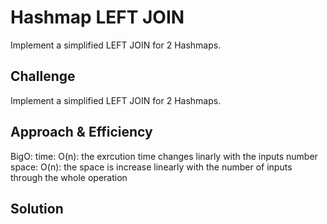 # Hashmap LEFT JOIN
<!-- Short summary or background information -->
Implement a simplified LEFT JOIN for 2 Hashmaps.
## Challenge
<!-- Description of the challenge -->
Implement a simplified LEFT JOIN for 2 Hashmaps.
## Approach & Efficiency
<!-- What approach did you take? Why? What is the Big O space/time for this approach? -->
BigO:
    time: O(n): the exrcution time changes linarly with the inputs number
    space: O(n): the space is increase linearly with the number of inputs through the whole operation

## Solution
<!-- Embedded whiteboard image -->
